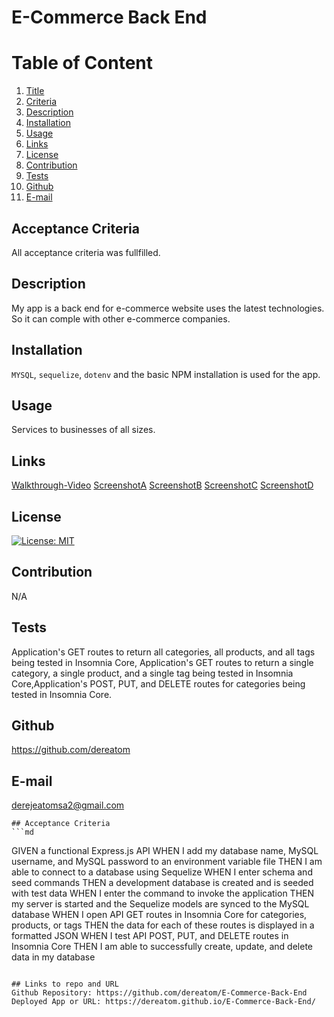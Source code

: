 # E-Commerce Back End
  
  # Table of Content
  1. [Title](#Title)
  2. [Criteria](#Criteria)
  3. [Description](#Description)
  4. [Installation](#Installation)
  5. [Usage](#Usage)
  6. [Links](#Links)
  7. [License](#License)
  8. [Contribution](#Contribution)
  9. [Tests](#Tests)
  10. [Github](#Github)
  11. [E-mail](#Email)  
  
  ## Acceptance Criteria
  All acceptance criteria was fullfilled.
  
  ## Description
  My app is a back end for e-commerce website uses the latest technologies. So it can comple with other e-commerce companies.
  
  ## Installation
  `MYSQL`, `sequelize`, `dotenv` and the basic NPM installation is used for the app.
  
  ## Usage
  Services to businesses of all sizes.

  ## Links
  [Walkthrough-Video](https://drive.google.com/file/d/1NtXZ9evUGdJoYYBoPEmDoAdK5JgN9SZx/view?usp=sharing) [ScreenshotA](https://drive.google.com/file/d/1XxP0Jh8MHPyLddA0TyuzO0G35y5T66uu/view?usp=sharing) [ScreenshotB](https://drive.google.com/file/d/1n-2BrYRwrsJ0DMWESXYvOl-aZNMxwkhk/view?usp=sharing) [ScreenshotC](https://drive.google.com/file/d/1EiP8mmt7VGxyxdAk5XNeOHEqfrGCfein/view?usp=sharing) [ScreenshotD](https://drive.google.com/file/d/1xvrGEEXftBcRC3Oh8-m7HeCNdG30g_Fa/view?usp=sharing)
  
  ## License
  [![License: MIT](https://img.shields.io/badge/License-MIT-yellow.svg)](https://opensource.org/licenses/MIT)
  
  ## Contribution
  N/A
  
  ## Tests
  Application's GET routes to return all categories, all products, and all tags being tested in Insomnia Core, Application's GET routes to return a single category, a single product, and a single tag being tested in Insomnia Core,Application's POST, PUT, and DELETE routes for categories being tested in Insomnia Core.
  
  ## Github
  https://github.com/dereatom
  
  ## E-mail
  derejeatomsa2@gmail.com

    ## Acceptance Criteria
    ```md
GIVEN a functional Express.js API
WHEN I add my database name, MySQL username, and MySQL password to an environment variable file
THEN I am able to connect to a database using Sequelize
WHEN I enter schema and seed commands
THEN a development database is created and is seeded with test data
WHEN I enter the command to invoke the application
THEN my server is started and the Sequelize models are synced to the MySQL database
WHEN I open API GET routes in Insomnia Core for categories, products, or tags
THEN the data for each of these routes is displayed in a formatted JSON
WHEN I test API POST, PUT, and DELETE routes in Insomnia Core
THEN I am able to successfully create, update, and delete data in my database
```

## Links to repo and URL
Github Repository: https://github.com/dereatom/E-Commerce-Back-End
Deployed App or URL: https://dereatom.github.io/E-Commerce-Back-End/

